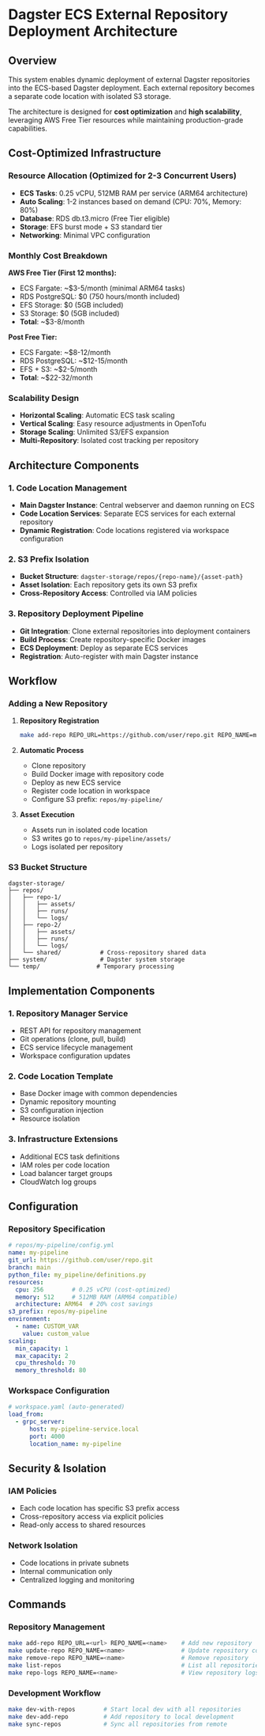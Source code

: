 # Dagster ECS External Repository Deployment Architecture

## Overview

This system enables dynamic deployment of external Dagster repositories into the ECS-based Dagster deployment. Each external repository becomes a separate code location with isolated S3 storage.

The architecture is designed for **cost optimization** and **high scalability**, leveraging AWS Free Tier resources while maintaining production-grade capabilities.

## Cost-Optimized Infrastructure

### Resource Allocation (Optimized for 2-3 Concurrent Users)
- **ECS Tasks**: 0.25 vCPU, 512MB RAM per service (ARM64 architecture)
- **Auto Scaling**: 1-2 instances based on demand (CPU: 70%, Memory: 80%)
- **Database**: RDS db.t3.micro (Free Tier eligible)
- **Storage**: EFS burst mode + S3 standard tier
- **Networking**: Minimal VPC configuration

### Monthly Cost Breakdown
**AWS Free Tier (First 12 months):**
- ECS Fargate: ~$3-5/month (minimal ARM64 tasks)
- RDS PostgreSQL: $0 (750 hours/month included)
- EFS Storage: $0 (5GB included)
- S3 Storage: $0 (5GB included)
- **Total**: ~$3-8/month

**Post Free Tier:**
- ECS Fargate: ~$8-12/month
- RDS PostgreSQL: ~$12-15/month
- EFS + S3: ~$2-5/month
- **Total**: ~$22-32/month

### Scalability Design
- **Horizontal Scaling**: Automatic ECS task scaling
- **Vertical Scaling**: Easy resource adjustments in OpenTofu
- **Storage Scaling**: Unlimited S3/EFS expansion
- **Multi-Repository**: Isolated cost tracking per repository

## Architecture Components

### 1. Code Location Management
- **Main Dagster Instance**: Central webserver and daemon running on ECS
- **Code Location Services**: Separate ECS services for each external repository
- **Dynamic Registration**: Code locations registered via workspace configuration

### 2. S3 Prefix Isolation
- **Bucket Structure**: `dagster-storage/repos/{repo-name}/{asset-path}`
- **Asset Isolation**: Each repository gets its own S3 prefix
- **Cross-Repository Access**: Controlled via IAM policies

### 3. Repository Deployment Pipeline
- **Git Integration**: Clone external repositories into deployment containers
- **Build Process**: Create repository-specific Docker images
- **ECS Deployment**: Deploy as separate ECS services
- **Registration**: Auto-register with main Dagster instance

## Workflow

### Adding a New Repository

1. **Repository Registration**
   ```bash
   make add-repo REPO_URL=https://github.com/user/repo.git REPO_NAME=my-pipeline
   ```

2. **Automatic Process**
   - Clone repository
   - Build Docker image with repository code
   - Deploy as new ECS service
   - Register code location in workspace
   - Configure S3 prefix: `repos/my-pipeline/`

3. **Asset Execution**
   - Assets run in isolated code location
   - S3 writes go to `repos/my-pipeline/assets/`
   - Logs isolated per repository

### S3 Bucket Structure
```
dagster-storage/
├── repos/
│   ├── repo-1/
│   │   ├── assets/
│   │   ├── runs/
│   │   └── logs/
│   ├── repo-2/
│   │   ├── assets/
│   │   ├── runs/
│   │   └── logs/
│   └── shared/           # Cross-repository shared data
├── system/               # Dagster system storage
└── temp/                # Temporary processing
```

## Implementation Components

### 1. Repository Manager Service
- REST API for repository management
- Git operations (clone, pull, build)
- ECS service lifecycle management
- Workspace configuration updates

### 2. Code Location Template
- Base Docker image with common dependencies
- Dynamic repository mounting
- S3 configuration injection
- Resource isolation

### 3. Infrastructure Extensions
- Additional ECS task definitions
- IAM roles per code location
- Load balancer target groups
- CloudWatch log groups

## Configuration

### Repository Specification
```yaml
# repos/my-pipeline/config.yml
name: my-pipeline
git_url: https://github.com/user/repo.git
branch: main
python_file: my_pipeline/definitions.py
resources:
  cpu: 256        # 0.25 vCPU (cost-optimized)
  memory: 512     # 512MB RAM (ARM64 compatible)
  architecture: ARM64  # 20% cost savings
s3_prefix: repos/my-pipeline
environment:
  - name: CUSTOM_VAR
    value: custom_value
scaling:
  min_capacity: 1
  max_capacity: 2
  cpu_threshold: 70
  memory_threshold: 80
```

### Workspace Configuration
```yaml
# workspace.yaml (auto-generated)
load_from:
  - grpc_server:
      host: my-pipeline-service.local
      port: 4000
      location_name: my-pipeline
```

## Security & Isolation

### IAM Policies
- Each code location has specific S3 prefix access
- Cross-repository access via explicit policies
- Read-only access to shared resources

### Network Isolation
- Code locations in private subnets
- Internal communication only
- Centralized logging and monitoring

## Commands

### Repository Management
```bash
make add-repo REPO_URL=<url> REPO_NAME=<name>    # Add new repository
make update-repo REPO_NAME=<name>                # Update repository code
make remove-repo REPO_NAME=<name>                # Remove repository
make list-repos                                  # List all repositories
make repo-logs REPO_NAME=<name>                  # View repository logs
```

### Development Workflow
```bash
make dev-with-repos        # Start local dev with all repositories
make dev-add-repo          # Add repository to local development
make sync-repos            # Sync all repositories from remote
```
